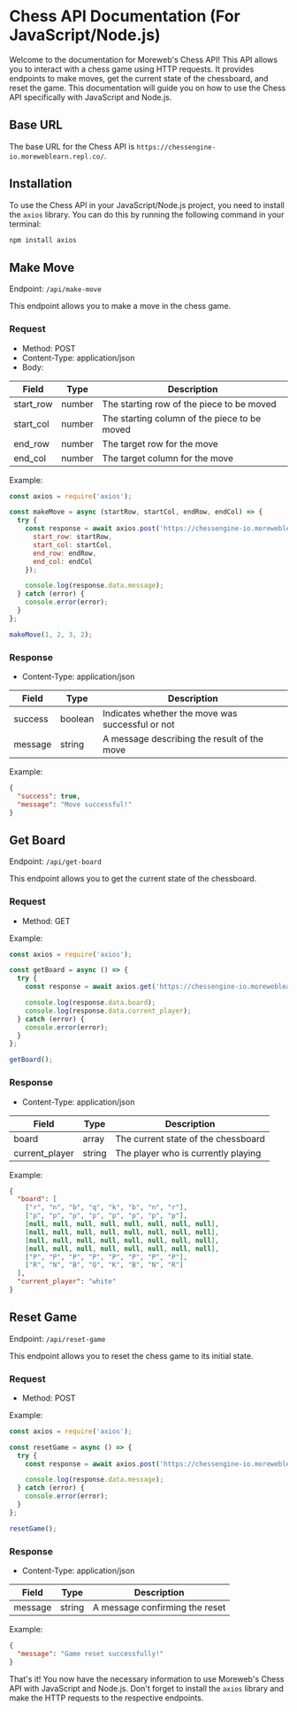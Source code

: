 # Chess API Documentation (For JavaScript/Node.js)

Welcome to the documentation for Moreweb's Chess API! This API allows you to interact with a chess game using HTTP requests. It provides endpoints to make moves, get the current state of the chessboard, and reset the game. This documentation will guide you on how to use the Chess API specifically with JavaScript and Node.js.

## Base URL

The base URL for the Chess API is `https://chessengine-io.moreweblearn.repl.co/`.

## Installation

To use the Chess API in your JavaScript/Node.js project, you need to install the `axios` library. You can do this by running the following command in your terminal:

```bash
npm install axios
```

## Make Move

Endpoint: `/api/make-move`

This endpoint allows you to make a move in the chess game.

### Request

- Method: POST
- Content-Type: application/json
- Body:

| Field     | Type   | Description                                  |
| --------- | ------ | -------------------------------------------- |
| start_row | number | The starting row of the piece to be moved    |
| start_col | number | The starting column of the piece to be moved |
| end_row   | number | The target row for the move                  |
| end_col   | number | The target column for the move               |

Example:

```javascript
const axios = require('axios');

const makeMove = async (startRow, startCol, endRow, endCol) => {
  try {
    const response = await axios.post('https://chessengine-io.moreweblearn.repl.co/api/make-move', {
      start_row: startRow,
      start_col: startCol,
      end_row: endRow,
      end_col: endCol
    });

    console.log(response.data.message);
  } catch (error) {
    console.error(error);
  }
};

makeMove(1, 2, 3, 2);
```

### Response

- Content-Type: application/json

| Field   | Type    | Description                                      |
| ------- | ------- | ------------------------------------------------ |
| success | boolean | Indicates whether the move was successful or not |
| message | string  | A message describing the result of the move      |

Example:

```json
{
  "success": true,
  "message": "Move successful!"
}
```

## Get Board

Endpoint: `/api/get-board`

This endpoint allows you to get the current state of the chessboard.

### Request

- Method: GET

Example:

```javascript
const axios = require('axios');

const getBoard = async () => {
  try {
    const response = await axios.get('https://chessengine-io.moreweblearn.repl.co/api/get-board');

    console.log(response.data.board);
    console.log(response.data.current_player);
  } catch (error) {
    console.error(error);
  }
};

getBoard();
```

### Response

- Content-Type: application/json

| Field          | Type   | Description                         |
| -------------- | ------ | ----------------------------------- |
| board          | array  | The current state of the chessboard |
| current_player | string | The player who is currently playing |

Example:

```json
{
  "board": [
    ["r", "n", "b", "q", "k", "b", "n", "r"],
    ["p", "p", "p", "p", "p", "p", "p", "p"],
    [null, null, null, null, null, null, null, null],
    [null, null, null, null, null, null, null, null],
    [null, null, null, null, null, null, null, null],
    [null, null, null, null, null, null, null, null],
    ["P", "P", "P", "P", "P", "P", "P", "P"],
    ["R", "N", "B", "Q", "K", "B", "N", "R"]
  ],
  "current_player": "white"
}
```

## Reset Game

Endpoint: `/api/reset-game`

This endpoint allows you to reset the chess game to its initial state.

### Request

- Method: POST

Example:

```javascript
const axios = require('axios');

const resetGame = async () => {
  try {
    const response = await axios.post('https://chessengine-io.moreweblearn.repl.co/api/reset-game');

    console.log(response.data.message);
  } catch (error) {
    console.error(error);
  }
};

resetGame();
```

### Response

- Content-Type: application/json

| Field   | Type   | Description                    |
| ------- | ------ | ------------------------------ |
| message | string | A message confirming the reset |

Example:

```json
{
  "message": "Game reset successfully!"
}
```

That's it! You now have the necessary information to use Moreweb's Chess API with JavaScript and Node.js. Don't forget to install the `axios` library and make the HTTP requests to the respective endpoints.
